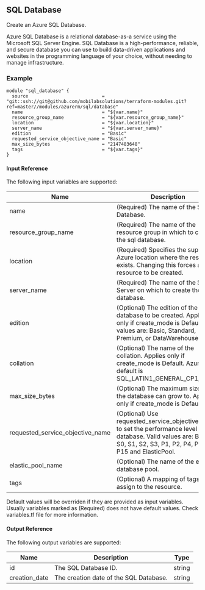 ## SQL Database
Create an Azure SQL Database.

Azure SQL Database is a relational database-as-a service using the Microsoft SQL Server Engine. SQL Database is a high-performance, reliable, and secure database you can use to build data-driven applications and websites in the programming language of your choice, without needing to manage infrastructure.

### Example
```hcl
module "sql_database" {
  source                           = "git::ssh://git@github.com/mobilabsolutions/terraform-modules.git?ref=master//modules/azurerm/sql/database"
  name                             = "${var.name}"
  resource_group_name              = "${var.resource_group_name}"
  location                         = "${var.location}"
  server_name                      = "${var.server_name}"
  edition                          = "Basic"
  requested_service_objective_name = "Basic"
  max_size_bytes                   = "2147483648"
  tags                             = "${var.tags}"
}
```

#### Input Reference
The following input variables are supported:

Name | Description | Type 
----------------- | --------- | -------- 
name  | (Required) The name of the SQL Database. | string 
resource_group_name | (Required) The name of the resource group in which to create the sql database. | string
location | (Required) Specifies the supported Azure location where the resource exists. Changing this forces a new resource to be created. | string
server_name | (Required) The name of the SQL Server on which to create the database. | string
edition | (Optional) The edition of the database to be created. Applies only if create_mode is Default. Valid values are: Basic, Standard, Premium, or DataWarehouse. | string
collation | (Optional) The name of the collation. Applies only if create_mode is Default. Azure default is SQL_LATIN1_GENERAL_CP1_CI_AS. | string
max_size_bytes | (Optional) The maximum size that the database can grow to. Applies only if create_mode is Default. | string
requested_service_objective_name | (Optional) Use requested_service_objective_name to set the performance level for the database. Valid values are: Basic, S0, S1, S2, S3, P1, P2, P4, P6, P11, P15 and ElasticPool. | string
elastic_pool_name | (Optional) The name of the elastic database pool. | string
tags | (Optional) A mapping of tags to assign to the resource. | map

Default values will be overriden if they are provided as input variables. Usually variables marked as (Required) does not have default values. Check variables.tf file for more information.

#### Output Reference
The following output variables are supported:

Name | Description | Type
----------------- | --------- | --------
id | The SQL Database ID. | string
creation_date | The creation date of the SQL Database. | string
